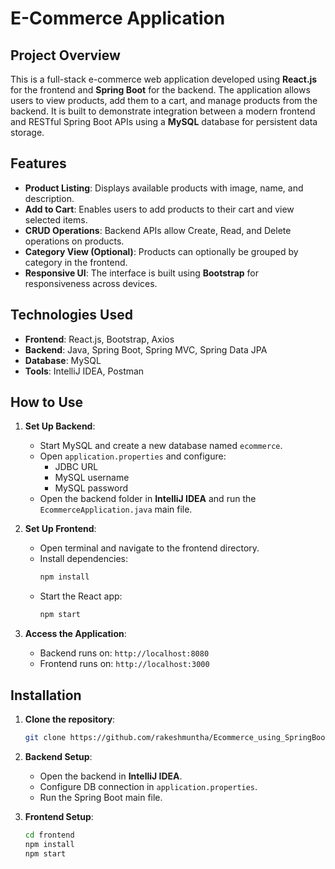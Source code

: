 # **E-Commerce Application**

## **Project Overview**

This is a full-stack e-commerce web application developed using **React.js** for the frontend and **Spring Boot** for the backend. The application allows users to view products, add them to a cart, and manage products from the backend. It is built to demonstrate integration between a modern frontend and RESTful Spring Boot APIs using a **MySQL** database for persistent data storage.

## **Features**

- **Product Listing**: Displays available products with image, name, and description.
- **Add to Cart**: Enables users to add products to their cart and view selected items.
- **CRUD Operations**: Backend APIs allow Create, Read, and Delete operations on products.
- **Category View (Optional)**: Products can optionally be grouped by category in the frontend.
- **Responsive UI**: The interface is built using **Bootstrap** for responsiveness across devices.

## **Technologies Used**

- **Frontend**: React.js, Bootstrap, Axios  
- **Backend**: Java, Spring Boot, Spring MVC, Spring Data JPA  
- **Database**: MySQL  
- **Tools**: IntelliJ IDEA, Postman  

## **How to Use**

1. **Set Up Backend**:
   - Start MySQL and create a new database named `ecommerce`.
   - Open `application.properties` and configure:
     - JDBC URL
     - MySQL username
     - MySQL password
   - Open the backend folder in **IntelliJ IDEA** and run the `EcommerceApplication.java` main file.

2. **Set Up Frontend**:
   - Open terminal and navigate to the frontend directory.
   - Install dependencies:
     ```bash
     npm install
     ```
   - Start the React app:
     ```bash
     npm start
     ```

3. **Access the Application**:
   - Backend runs on: `http://localhost:8080`
   - Frontend runs on: `http://localhost:3000`

## **Installation**

1. **Clone the repository**:
   ```bash
   git clone https://github.com/rakeshmuntha/Ecommerce_using_SpringBoot.git
   ```

2. **Backend Setup**:
   - Open the backend in **IntelliJ IDEA**.
   - Configure DB connection in `application.properties`.
   - Run the Spring Boot main file.

3. **Frontend Setup**:
   ```bash
   cd frontend
   npm install
   npm start
   ```
